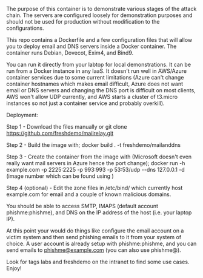 The purpose of this container is to demonstrate various stages of the attack chain. The servers are configured loosely for demonstration purposes and should not be used for production without modification to the configurations.

This repo contains a Dockerfile and a few configuration files that will allow you to deploy email and DNS servers inside a Docker container. The container runs Debian, Dovecot, Exim4, and Bind9. 

You can run it directly from your labtop for local demonstrations. It can be run from a Docker instance in any IaaS. It doesn't run well in AWS/Azure container services due to some current limitations (Azure can't change container hostnames which makes email difficult, Azure does not want email or DNS servers and changing the DNS port is difficult on most clients, AWS won't allow UDP currently, and AWS starts a cluster of t3.micro instances so not just a container service and probably overkill).


Deployment:

Step 1 - Download the files manually or git clone https://github.com/freshdemo/mailrelay.git

Step 2 - Build the image with; docker build . -t freshdemo/mailanddns

Step 3 - Create the container from the image with (Microsoft doesn't even really want mail servers in Azure hence the port change); docker run -h example.com -p 2225:2225 -p 993:993 -p 53:53/udp --dns 127.0.0.1 -d (image number which can be found using <docker images>)

Step 4 (optional) - Edit the zone files in /etc/bind/ which currently host example.com for email and a couple of known malicious domains.


You should be able to access SMTP, IMAPS (default account phishme:phishme), and DNS on the IP address of the host (i.e. your laptop IP).

At this point your would do things like configure the email account on a victim system and then send phishing emails to it from your system of choice. A user account is already setup with phishme:phishme, and you can send emails to phishme@example.com (you can also use phishme@<container ID>).

Look for tags labs and freshdemo on the intranet to find some use cases. Enjoy!
